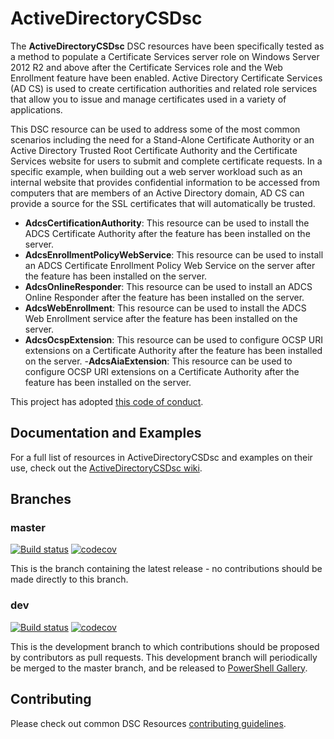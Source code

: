 # ActiveDirectoryCSDsc

The **ActiveDirectoryCSDsc** DSC resources have been specifically tested as a method
to populate a Certificate Services server role on Windows Server 2012 R2 and above
after the Certificate Services role and the Web Enrollment feature have been enabled.
Active Directory Certificate Services (AD CS) is used to create certification
authorities and related role services that allow you to issue and manage certificates
used in a variety of applications.

This DSC resource can be used to address some of the most common scenarios including
the need for a Stand-Alone Certificate Authority or an Active Directory Trusted
Root Certificate Authority and the Certificate Services website for users to submit
and complete certificate requests.
In a specific example, when building out a web server workload such as an internal
website that provides confidential information to be accessed from computers that
are members of an Active Directory domain, AD CS can provide a source for the SSL
certificates that will automatically be trusted.

- **AdcsCertificationAuthority**: This resource can be used to install the ADCS
  Certificate Authority after the feature has been installed on the server.
- **AdcsEnrollmentPolicyWebService**: This resource can be used to
  install an ADCS Certificate Enrollment Policy Web Service on the server after
  the feature has been installed on the server.
- **AdcsOnlineResponder**: This resource can be used to install an ADCS Online
  Responder after the feature has been installed on the server.
- **AdcsWebEnrollment**: This resource can be used to install the ADCS Web
  Enrollment service after the feature has been installed on the server.
- **AdcsOcspExtension**: This resource can be used to configure OCSP URI
  extensions on a Certificate Authority after the feature has been installed
  on the server.
-**AdcsAiaExtension**: This resource can be used to configure OCSP URI
  extensions on a Certificate Authority after the feature has been installed
  on the server.

This project has adopted [this code of conduct](CODE_OF_CONDUCT.md).

## Documentation and Examples

For a full list of resources in ActiveDirectoryCSDsc and examples on their use, check
out the [ActiveDirectoryCSDsc wiki](https://github.com/PowerShell/ActiveDirectoryCSDsc/wiki).

## Branches

### master

[![Build status](https://ci.appveyor.com/api/projects/status/2uua9s0qgmfmqqrh/branch/master?svg=true)](https://ci.appveyor.com/project/PowerShell/ActiveDirectoryCSDsc/branch/master)
[![codecov](https://codecov.io/gh/PowerShell/ActiveDirectoryCSDsc/branch/master/graph/badge.svg)](https://codecov.io/gh/PowerShell/ActiveDirectoryCSDsc/branch/master)

This is the branch containing the latest release - no contributions should be made
directly to this branch.

### dev

[![Build status](https://ci.appveyor.com/api/projects/status/2uua9s0qgmfmqqrh/branch/dev?svg=true)](https://ci.appveyor.com/project/PowerShell/ActiveDirectoryCSDsc/branch/dev)
[![codecov](https://codecov.io/gh/PowerShell/ActiveDirectoryCSDsc/branch/dev/graph/badge.svg)](https://codecov.io/gh/PowerShell/ActiveDirectoryCSDsc/branch/dev)

This is the development branch to which contributions should be proposed by contributors
as pull requests. This development branch will periodically be merged to the master
branch, and be released to [PowerShell Gallery](https://www.powershellgallery.com/).

## Contributing

Please check out common DSC Resources [contributing guidelines](https://github.com/PowerShell/DscResource.Kit/blob/master/CONTRIBUTING.md).
